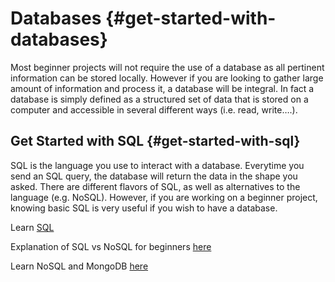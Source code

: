 # Databases {#get-started-with-databases}

Most beginner projects will not require the use of a database as all pertinent information can be stored locally. However if you are looking to gather large amount of information and process it, a database will be integral. In fact a database is simply defined as a structured set of data that is stored on a computer and accessible in several different ways \(i.e. read, write….\).

## Get Started with SQL {#get-started-with-sql}

SQL is the language you use to interact with a database. Everytime you send an SQL query, the database will return the data in the shape you asked. There are different flavors of SQL, as well as alternatives to the language \(e.g. NoSQL\). However, if you are working on a beginner project, knowing basic SQL is very useful if you wish to have a database.

Learn [SQL](https://www.codecademy.com/learn/learn-sql)

Explanation of SQL vs NoSQL for beginners [here](https://www.quora.com/Should-a-newbie-learn-SQL-or-NoSQL)

Learn NoSQL and MongoDB [here](https://www.coursera.org/learn/ruby-on-rails-web-services-mongodb/lecture/fmacg/introduction-to-nosql)

